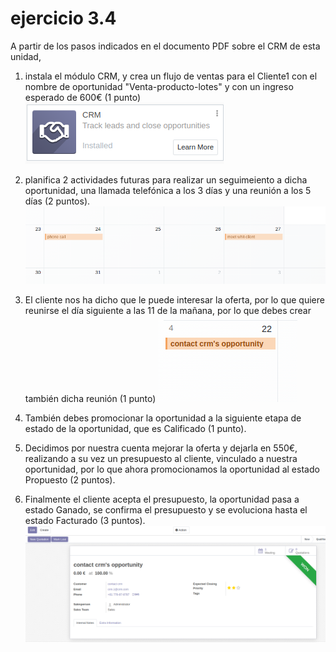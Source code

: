 # ejercicio 3.4
A partir de los pasos indicados en el documento PDF sobre el CRM de esta unidad, 


1. instala el módulo CRM, y crea un flujo de ventas para el Cliente1 con el nombre de oportunidad "Venta-producto-lotes" y con un ingreso esperado de 600€ (1 punto)
![](./assets/3-4-1.png)


2. planifica 2 actividades futuras para realizar un seguimeiento a dicha oportunidad, una llamada telefónica a los 3 días y una reunión a los 5 días (2 puntos). 
![](./assets/3-4-2.png)
3. El cliente nos ha dicho que le puede interesar la oferta, por lo que quiere reunirse el día siguiente a las 11 de la mañana, por lo que debes crear también dicha reunión (1 punto)
![](./assets/3-4-3.png)
 
4. También debes promocionar la oportunidad a la siguiente etapa de estado de la oportunidad, que es Calificado (1 punto). 

5. Decidimos por nuestra cuenta mejorar la oferta y dejarla en 550€, realizando a su vez un presupuesto al cliente, vinculado a nuestra oportunidad, por lo que ahora promocionamos la oportunidad al estado Propuesto (2 puntos). 
![]()
6. Finalmente el cliente acepta el presupuesto, la oportunidad pasa a estado Ganado, se confirma el presupuesto y se evoluciona hasta el estado Facturado (3 puntos).
![](./assets/3-4-4.png)